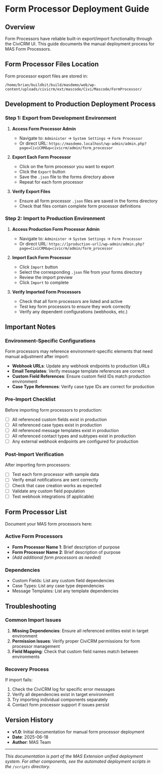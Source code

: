# Form Processor Deployment Guide

## Overview

Form Processors have reliable built-in export/import functionality through the CiviCRM UI. This guide documents the manual deployment process for MAS Form Processors.

## Form Processor Files Location

Form processor export files are stored in:

```
/home/brian/buildkit/build/masdemo/web/wp-content/uploads/civicrm/ext/mascode/Civi/Mascode/FormProcessor/
```

## Development to Production Deployment Process

### Step 1: Export from Development Environment

1. **Access Form Processor Admin**

   - Navigate to: `Administer` → `System Settings` → `Form Processor`
   - Or direct URL: `https://masdemo.localhost/wp-admin/admin.php?page=CiviCRM&q=civicrm/admin/form_processor`

2. **Export Each Form Processor**

   - Click on the form processor you want to export
   - Click the `Export` button
   - Save the `.json` file to the forms directory above
   - Repeat for each form processor

3. **Verify Export Files**
   - Ensure all form processor `.json` files are saved in the forms directory
   - Check that files contain complete form processor definitions

### Step 2: Import to Production Environment

1. **Access Production Form Processor Admin**

   - Navigate to: `Administer` → `System Settings` → `Form Processor`
   - Or direct URL: `https://[production-url]/wp-admin/admin.php?page=CiviCRM&q=civicrm/admin/form_processor`

2. **Import Each Form Processor**

   - Click `Import` button
   - Select the corresponding `.json` file from your forms directory
   - Review the import preview
   - Click `Import` to complete

3. **Verify Imported Form Processors**
   - Check that all form processors are listed and active
   - Test key form processors to ensure they work correctly
   - Verify any dependent configurations (webhooks, etc.)

## Important Notes

### Environment-Specific Configurations

Form processors may reference environment-specific elements that need manual adjustment after import:

- **Webhook URLs**: Update any webhook endpoints to production URLs
- **Email Templates**: Verify message template references are correct
- **Custom Field References**: Ensure custom field IDs match production environment
- **Case Type References**: Verify case type IDs are correct for production

### Pre-Import Checklist

Before importing form processors to production:

- [ ] All referenced custom fields exist in production
- [ ] All referenced case types exist in production
- [ ] All referenced message templates exist in production
- [ ] All referenced contact types and subtypes exist in production
- [ ] Any external webhook endpoints are configured for production

### Post-Import Verification

After importing form processors:

- [ ] Test each form processor with sample data
- [ ] Verify email notifications are sent correctly
- [ ] Check that case creation works as expected
- [ ] Validate any custom field population
- [ ] Test webhook integrations (if applicable)

## Form Processor List

Document your MAS form processors here:

### Active Form Processors

- **Form Processor Name 1**: Brief description of purpose
- **Form Processor Name 2**: Brief description of purpose
- _(Add additional form processors as needed)_

### Dependencies

- Custom Fields: List any custom field dependencies
- Case Types: List any case type dependencies
- Message Templates: List any template dependencies

## Troubleshooting

### Common Import Issues

1. **Missing Dependencies**: Ensure all referenced entities exist in target environment
2. **Permission Issues**: Verify proper CiviCRM permissions for form processor management
3. **Field Mapping**: Check that custom field names match between environments

### Recovery Process

If import fails:

1. Check the CiviCRM log for specific error messages
2. Verify all dependencies exist in target environment
3. Try importing individual components separately
4. Contact form processor support if issues persist

## Version History

- **v1.0**: Initial documentation for manual form processor deployment
- **Date**: 2025-06-18
- **Author**: MAS Team

---

_This documentation is part of the MAS Extension unified deployment system. For other components, see the automated deployment scripts in the `/scripts` directory._

